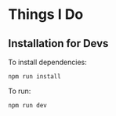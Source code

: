 # Things I Do

## Installation for Devs

To install dependencies:

````
npm run install
````

To run:

````
npm run dev
````